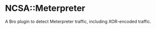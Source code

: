 
NCSA::Meterpreter
=================================

A Bro plugin to detect Meterpreter traffic, including XOR-encoded
traffic.
